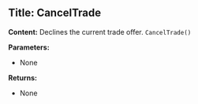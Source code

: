## Title: CancelTrade

**Content:**
Declines the current trade offer.
`CancelTrade()`

**Parameters:**
- None

**Returns:**
- None